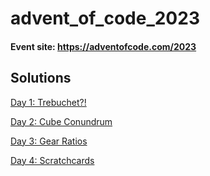 # advent_of_code_2023

#### Event site: <https://adventofcode.com/2023>

## Solutions

[Day 1: Trebuchet?!](https://github.com/FedeLochbaum/advent_of_code_2023/blob/main/challenges/Day%201%3A%20Trebuchet/trebuchet.py)

[Day 2: Cube Conundrum](https://github.com/FedeLochbaum/advent_of_code_2023/blob/main/challenges/Day%202:%20Cube%20Conundrum/cube_conundrum.py)

[Day 3: Gear Ratios](https://github.com/FedeLochbaum/advent_of_code_2023/blob/main/challenges/Day%203:%20Gear%20Ratios/gondolas.py)

[Day 4: Scratchcards](https://github.com/FedeLochbaum/advent_of_code_2023/blob/main/challenges/Day%204:%20Scratchcards/scratchcard.py)
